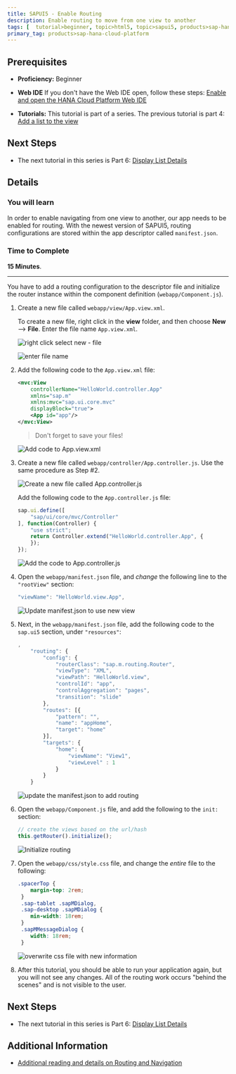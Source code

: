 ```yaml
---
title: SAPUI5 - Enable Routing
description: Enable routing to move from one view to another
tags: [  tutorial>beginner, topic>html5, topic>sapui5, products>sap-hana-cloud-platform ]
primary_tag: products>sap-hana-cloud-platform
---
```

## Prerequisites  
 - **Proficiency:** Beginner 

 - **Web IDE** If you don't have the Web IDE open, follow these steps: [Enable and open the HANA Cloud Platform Web IDE](https://go.sap.com/developer/tutorials/sapui5-webide-open-webide.html)

 - **Tutorials:** This tutorial is part of a series.  The previous tutorial is part 4: [Add a list to the view](https://go.sap.com/developer/tutorials/sapui5-webide-add-list.html)

## Next Steps
 - The next tutorial in this series is Part 6: [Display List Details](https://go.sap.com/developer/tutorials/sapui5-webide-display-list-details.html)

## Details
### You will learn  
In order to enable navigating from one view to another, our app needs to be enabled for routing. With the newest version of SAPUI5, routing configurations are stored within the app descriptor called `manifest.json`.

### Time to Complete
**15 Minutes**.

---

You have to add a routing configuration to the descriptor file and initialize the router instance within the component
definition (`webapp/Component.js`).

1.  Create a new file called `webapp/view/App.view.xml`.  

    To create a new file, right click in the **view** folder, and then choose **New** --> **File**.  Enter the file name `App.view.xml`.
    
    ![right click select new - file](1.png)
    
    ![enter file name](1b.png)
    
2.  Add the following code to the `App.view.xml` file:

    ```xml
    <mvc:View
		controllerName="HelloWorld.controller.App"
		xmlns="sap.m"
		xmlns:mvc="sap.ui.core.mvc"
		displayBlock="true">
		<App id="app"/>
	</mvc:View>
	```
    > Don't forget to save your files!

    ![Add code to App.view.xml](2.png)
  
3.  Create a new file called `webapp/controller/App.controller.js`.  Use the same procedure as Step #2.

    ![Create a new file called App.controller.js](3.png)

    Add the following code to the `App.controller.js` file:

	```Javascript
	sap.ui.define([
		"sap/ui/core/mvc/Controller"
	], function(Controller) {
		"use strict";
		return Controller.extend("HelloWorld.controller.App", {
		});
	});
	```

    ![Add the code to App.controller.js](3b.png)

4.  Open the `webapp/manifest.json` file, and *change* the following line to the `"rootView"` section:

	```Javascript
	"viewName": "HelloWorld.view.App",
	```
    ![Update manifest.json to use new view](4.png)
	
5.  Next, in the `webapp/manifest.json` file, add the following code to the `sap.ui5` section, under `"resources"`:

    ```Javascript
    ,
		"routing": {
			"config": {
				"routerClass": "sap.m.routing.Router",
				"viewType": "XML",
				"viewPath": "HelloWorld.view",
				"controlId": "app",
				"controlAggregation": "pages",
				"transition": "slide"
			},
			"routes": [{
				"pattern": "",
				"name": "appHome",
				"target": "home"
			}],
			"targets": {
				"home": {
					"viewName": "View1",
					"viewLevel" : 1
				}
			}
		}
	```
	
    ![update the manifest.json to add routing](5.png)

6.  Open the `webapp/Component.js` file, and add the following to the `init:` section:

    ```javascript
    // create the views based on the url/hash
	this.getRouter().initialize();
	```
    
    ![Initialize routing](6.png)
	
7.  Open the `webapp/css/style.css` file, and change the *entire* file to the following:

    ```css
    .spacerTop {
	 	margin-top: 2rem;
	 }
	 .sap-tablet .sapMDialog,
	 .sap-desktop .sapMDialog {
		min-width: 18rem;
	 }
	 .sapMMessageDialog {
		width: 18rem;
	 }
	```

    ![overwrite css file with new information](7.png)

8.  After this tutorial, you should be able to run your application again, but you will not see any changes.  All of the routing work occurs "behind the scenes" and is not visible to the user.   



## Next Steps
- The next tutorial in this series is Part 6: [Display List Details](https://go.sap.com/developer/tutorials/sapui5-webide-display-list-details.html)

## Additional Information
- [Additional reading and details on Routing and Navigation](https://sapui5.netweaver.ondemand.com/docs/guide/3d18f20bd2294228acb6910d8e8a5fb5.html)

